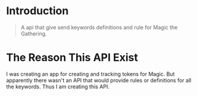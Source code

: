 
# Introduction

> A api that give send keywords definitions and rule for Magic the Gathering.

# The Reason This API Exist

I was creating an app for creating and tracking tokens for Magic. But apparently there wasn't an API that would provide rules or definitions for all the keywords. Thus I am creating this API.